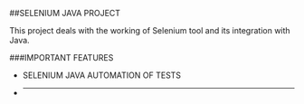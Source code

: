 ##SELENIUM JAVA PROJECT

This project deals with the working of Selenium tool and its integration with Java.

###IMPORTANT FEATURES

- SELENIUM JAVA AUTOMATION OF TESTS
- ****
